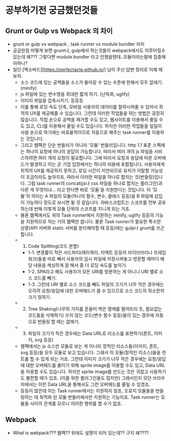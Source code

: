 # 공부하기전 궁금했던것들
## Grunt or Gulp vs Webpack 의 차이
 - grunt or gulp vs webpack , task runner vs module bundler 차이
 - 궁금한점 어떻게 보면 grunt나, gulp에서 하는것들이 webpack에서도 이루어질수 있는데
    왜??? 그렇다면 module bundler 라고 안했을텐데..모듈이라는말에 집중해야하나?
 - 일단 [엑소버드][https://perfectacle.github.io/] 님이 주신 답변 정리로 이해 해 보자.
    - 소스 코드에 있는 공백들을 소스가 돌아갈 수 있는 수준에 한해서 모두 없애기. (minify)
    - js 파일에 있는 변수명을 최대한 짧게 하기. (난독화, uglify)
    - 이미지 파일을 압축시키기. 등등등
    - 이를 통해 로딩 속도 단축, 모바일 사용자의 데이터를 절약시켜줄 수 있어서 최적의 UX를 제공해줄 수 있습니다.
    그런데 이러한 작업들을 하는 방법은 굉장히 많습니다.
    직접 손으로 공백을 제거할 수도 있고, 웹사이트를 이용해서 줄일 수도 있고, CLI를 이용해서 줄일 수도 있습니다.
    하지만 이러한 작업들을 일일이 사람 손으로 하기에는 비효율적이므로 자동으로 해주는 task runner를 이용하는 것입니다.
    - 그리고 웹팩은 단순 번들러가 아니라 '모듈' 번들러입니다.
      http 1.1 표준 스펙에는 하나의 요청에 하나의 응답이 가능합니다.
      따라서 여러 개의 js 파일을 서비스하려면 여러 개의 요청이 필요합니다.
      그에 따라서 요청과 응답에 따른 오버헤드가 발생하고 이는 곧 기업 입장에서는 하나의 비용에 포함됩니다.
      사용자에게 최적의 UX를 제공하지 못하고, 로딩 시간이 지연되므로 유저가 이탈할 가능성이 조금이라도 높아지죠.
      따라서 이러한 파일을 하나로 합치는 것(번들링)입니다.
      그럼 task runner의 concat(js나 css 파일을 하나로 합치는 플러그인)과 다른 게 무엇이냐... 라고 한다면
      바로 '모듈'을 지원한다는 것입니다.
      이 '모듈'의 의미는 A 파일의 모듈(하나의 함수, 변수, 클래스 등등)을 B 파일에 삽입이 가능하다 정도로 보시면 될 것 같습니다. 자바스크립트는 스코프를 전부 공유하는데 반해 이렇게 모듈 단위의 스코프를 지니게 되는 거죠.
    - 물론 웹팩에서도 위의 Task runner에서 지원하는 minify, uglify 등등의 기능을 지원하므로 저는 거의 웹팩만 씁니다. 물론 Task runner가 필요한 특수한 상황(API 서버와 static 서버를 분리해야할 때 등등)에는 gulp나 grunt를 쓰곤 합니다.
    - 1. Code Splitting(코드 분할)
        - 1-1. 변경률이 적은 서드파티(제이쿼리, 리액트 등등의 라이브러리나 프레임워크)들을 따로 빼서 사용자의 임시 파일에 저장시켜놓고 방문할 때마다 해당 내용을 캐싱하게 끔 해서 좀 더 로딩 속도를 높이기.
        - 1-2. SPA라고 해도 사용자가 모든 URI를 방문하는 게 아니니 URI 별로 소스 코드를 빼기.
        - 1-3. 그런데 URI 별로 소스 코드를 빼도 파일의 크기가 너무 작은 경우에는 오히려 요청/응답에 대한 오버헤드가 클 수 있으므로 소스 코드의 최소한의 크기 정하기.
    - 2. Tree Shaking(나무의 가지를 흔들어 썩은 열매를 떨어뜨리 듯, 필요없는 코드들을 삭제하기)
        쓰지 않는 코드(변수 함수 등등)들이 있는 경우에 자동으로 번들링 할 때는 없애기.
    - 3. 파일의 크기가 작은 경우에는 Data URL로 리소스를 표현하기(폰트, 이미지, svg 등등)
    - 웹팩에서는 js 소스만 모듈로 보는 게 아니라 정적인 리소스들(이미지, 폰트, svg 등등)을 모두 모듈로 보고 있습니다.
      그래서 이 모듈(정적인 리소스)들을 컨트롤 할 수 있게 되는 거죠.
      그런데 이미지 크기가 너무 작은 경우에는 요청/응답에 대한 오버헤드를 줄이기 위해 sprite image를 이용할 수도 있고, Data URL을 이용할 수도 있습니다.
      하지만 sprite image를 만드는 것은 귀찮고 사용하기도 불편할 때가 있죠. (이를 위한 플러그인들도 많지만)
      그래서인지 모던 브라우저에서는 이런 Data URL을 통해서도 그런 오버헤드를 줄일 수 있겠죠.
    - 등등이 많은데 이는 Task runner에서는 지원하지 않죠, 오로지 모듈들을 번들링하는 데 최적화 된 모듈 번들러에서만 지원하는 기능이죠. Task runner는 모듈들 사이의 관계를 모르니   이러한 행위를 할 수가 없죠.

## Webpack
- What is webpack???  웹팩?? 위에도 설명이 되어 있는데?? 구지 왜????

